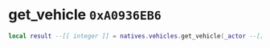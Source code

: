 # get_vehicle `0xA0936EB6`

```lua
local result --[[ integer ]] = natives.vehicles.get_vehicle(_actor --[[ integer ]])
```